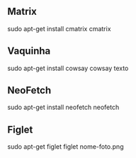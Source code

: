 ## Matrix

sudo apt-get install cmatrix
cmatrix

## Vaquinha
sudo apt-get install cowsay
cowsay texto

## NeoFetch
sudo apt-get install neofetch
neofetch

## Figlet
sudo apt-get figlet
figlet nome-foto.png

